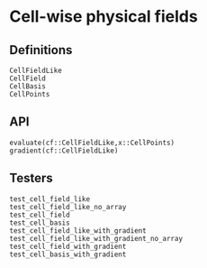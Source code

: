 
# Cell-wise physical fields

## Definitions

```@docs
CellFieldLike
CellField
CellBasis
CellPoints
```
## API

```@docs
evaluate(cf::CellFieldLike,x::CellPoints)
gradient(cf::CellFieldLike)
```
## Testers

```@docs
test_cell_field_like
test_cell_field_like_no_array
test_cell_field
test_cell_basis
test_cell_field_like_with_gradient
test_cell_field_like_with_gradient_no_array
test_cell_field_with_gradient
test_cell_basis_with_gradient
```

